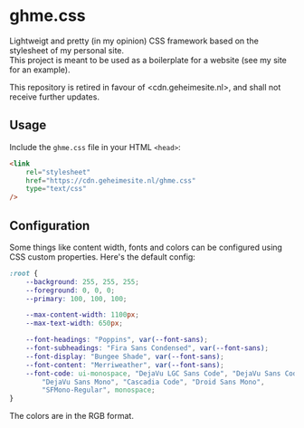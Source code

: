 # ghme.css

Lightweigt and pretty (in my opinion) CSS framework based on the stylesheet of my personal site.  
This project is meant to be used as a boilerplate for a website (see my site for an example).

This repository is retired in favour of <cdn.geheimesite.nl>, and shall not receive further updates.

## Usage

Include the `ghme.css` file in your HTML `<head>`:

```html
<link
    rel="stylesheet"
    href="https://cdn.geheimesite.nl/ghme.css"
    type="text/css"
/>
```

## Configuration

Some things like content width, fonts and colors can be configured using CSS custom properties. Here's the default config:

```css
:root {
    --background: 255, 255, 255;
    --foreground: 0, 0, 0;
    --primary: 100, 100, 100;

    --max-content-width: 1100px;
    --max-text-width: 650px;

    --font-headings: "Poppins", var(--font-sans);
    --font-subheadings: "Fira Sans Condensed", var(--font-sans);
    --font-display: "Bungee Shade", var(--font-sans);
    --font-content: "Merriweather", var(--font-sans);
    --font-code: ui-monospace, "DejaVu LGC Sans Code", "DejaVu Sans Code",
        "DejaVu Sans Mono", "Cascadia Code", "Droid Sans Mono",
        "SFMono-Regular", monospace;
}
```

The colors are in the RGB format.

<!--

## GridLover

The typography code has been generated using [gridlover.net](https://gridlover.net) using these settings:

- Fontsize: `21`
- Line height: `1.56`
- Scale factor: `1.259`

Modifications to CSS:

- Margin bottom for H1 to 1 unit
- Line height for h2 to 1 unit
- Line height for h3 to 2 units
- Remove border for `<hr>`

-->
